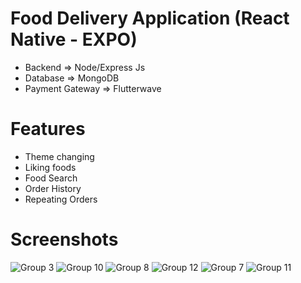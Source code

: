 # Food Delivery Application (React Native - EXPO)

- Backend => Node/Express Js
- Database => MongoDB
- Payment Gateway => Flutterwave

# Features

- Theme changing
- Liking foods
- Food Search
- Order History
- Repeating Orders

# Screenshots
![Group 3](https://github.com/user-attachments/assets/9e6b564e-eeb0-4101-bce2-b2ec1bce4655)
![Group 10](https://github.com/user-attachments/assets/696520cc-fc51-4873-ba14-9b2e268379c2)
![Group 8](https://github.com/user-attachments/assets/f747ea21-a48e-4cc6-ac44-dc2be707697d)
![Group 12](https://github.com/user-attachments/assets/57e71457-1282-44c3-bbd3-aad1c2e6c8d3)
![Group 7](https://github.com/user-attachments/assets/26f5df20-53b3-415e-b539-e445ab6dd1b6)
![Group 11](https://github.com/user-attachments/assets/d16868d0-7d44-4428-bdd9-c78d9732ce45)
